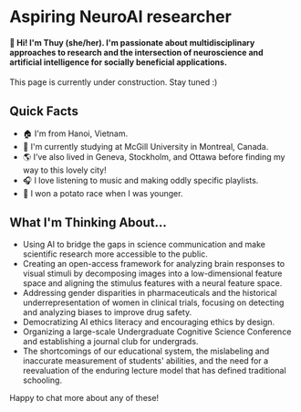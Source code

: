 # Aspiring NeuroAI researcher

#### 👋 Hi! I'm Thuy (she/her). I'm passionate about multidisciplinary approaches to research and the intersection of neuroscience and artificial intelligence for socially beneficial applications.

This page is currently under construction. Stay tuned :)

## Quick Facts
- 🏠 I'm from Hanoi, Vietnam.
- 📍 I'm currently studying at McGill University in Montreal, Canada.
- 🌎 I’ve also lived in Geneva, Stockholm, and Ottawa before finding my way to this lovely city!
- 🎧 I love listening to music and making oddly specific playlists.
- 🥔 I won a potato race when I was younger.
  
## What I'm Thinking About...
- Using AI to bridge the gaps in science communication and make scientific research more accessible to the public.
- Creating an open-access framework for analyzing brain responses to visual stimuli by decomposing images into a low-dimensional feature space and aligning the stimulus features with a neural feature space.
- Addressing gender disparities in pharmaceuticals and the historical underrepresentation of women in clinical trials, focusing on detecting and analyzing biases to improve drug safety.
- Democratizing AI ethics literacy and encouraging ethics by design. 
- Organizing a large-scale Undergraduate Cognitive Science Conference and establishing a journal club for undergrads.
- The shortcomings of our educational system, the mislabeling and inaccurate measurement of students' abilities, and the need for a reevaluation of the enduring lecture model that has defined traditional schooling.

Happy to chat more about any of these!

